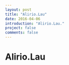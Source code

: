 ```yaml
---
layout: post
title: "Alirio.Lau"
date: 2016-04-06
introduction: "Alirio.Lau."
project: false
comments: false
---
```


# Alirio.Lau